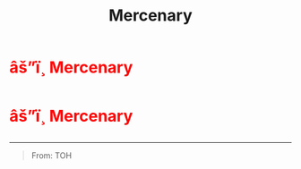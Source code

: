 ﻿---
lang: en-US
title: Mercenary
prev: Lurker
next: Ninja
---
# <font color="red">âš”ï¸ <b>Mercenary</b></font> <Badge text="Killing" type="tip" vertical="middle"/>
# <font color="red">âš”ï¸ <b>Mercenary</b></font> <Badge text="Killing" type="tip" vertical="middle"/>
---

> From: TOH


